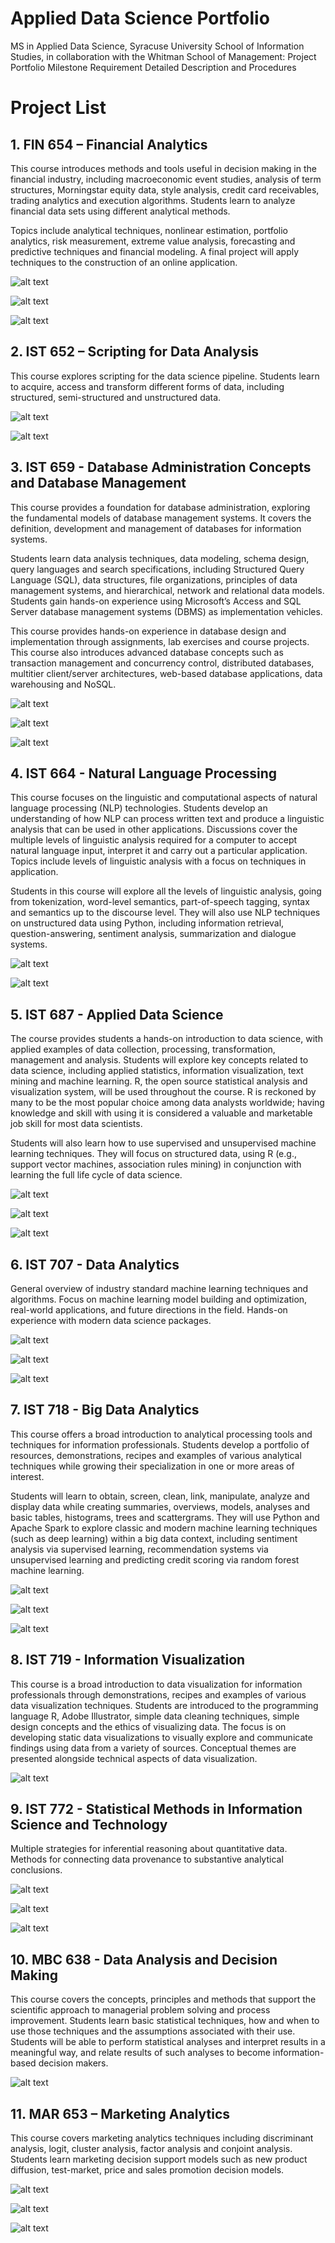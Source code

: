 # Applied Data Science Portfolio 
MS in Applied Data Science, Syracuse University School of Information Studies, in collaboration with the Whitman School of Management: Project Portfolio Milestone Requirement Detailed Description and Procedures 

# Project List
## 1. FIN 654 – Financial Analytics

This course introduces methods and tools useful in decision making in the financial industry, including macroeconomic event studies, analysis of term structures, Morningstar equity data, style analysis, credit card receivables, trading analytics and execution algorithms. Students learn to analyze financial data sets using different analytical methods.

Topics include analytical techniques, nonlinear estimation, portfolio analytics, risk measurement, extreme value analysis, forecasting and predictive techniques and financial modeling. A final project will apply techniques to the construction of an online application.

![alt text](https://github.com/timhulak/IST_782_MS-_DS_Portfolio_Project_Detail/blob/main/PORTFOLIO/FIN_654_Financial_Analytics_Spring_2021/DJI.png)

![alt text](https://github.com/timhulak/IST_782_MS-_DS_Portfolio_Project_Detail/blob/main/PORTFOLIO/FIN_654_Financial_Analytics_Spring_2021/A.png)

![alt text](https://github.com/timhulak/IST_782_MS-_DS_Portfolio_Project_Detail/blob/main/PORTFOLIO/FIN_654_Financial_Analytics_Spring_2021/B.png)

## 2. IST 652 – Scripting for Data Analysis

This course explores scripting for the data science pipeline. Students learn to acquire, access and transform different forms of data, including structured, semi-structured and unstructured data.

![alt text](https://github.com/timhulak/IST_782_MS-_DS_Portfolio_Project_Detail/blob/main/PORTFOLIO/IST_652_Scripting_for_Data_Analysis_Summer_2021/Penalties.png)

![alt text](https://github.com/timhulak/IST_782_MS-_DS_Portfolio_Project_Detail/blob/main/PORTFOLIO/IST_652_Scripting_for_Data_Analysis_Summer_2021/PPP%20Regression.png)

## 3. IST 659 - Database Administration Concepts and Database Management 

This course provides a foundation for database administration, exploring the fundamental models of database management systems. It covers the definition, development and management of databases for information systems.

Students learn data analysis techniques, data modeling, schema design, query languages and search specifications, including Structured Query Language (SQL), data structures, file organizations, principles of data management systems, and hierarchical, network and relational data models. Students gain hands-on experience using Microsoft’s Access and SQL Server database management systems (DBMS) as implementation vehicles.

This course provides hands-on experience in database design and implementation through assignments, lab exercises and course projects. This course also introduces advanced database concepts such as transaction management and concurrency control, distributed databases, multitier client/server architectures, web-based database applications, data warehousing and NoSQL.

![alt text](https://github.com/timhulak/IST_782_MS-_DS_Portfolio_Project_Detail/blob/main/PORTFOLIO/IST_659_Data_Admin_Concepts_Db_Mgmt_Fall_2020/conceptual%20model.png)

![alt text](https://github.com/timhulak/IST_782_MS-_DS_Portfolio_Project_Detail/blob/main/PORTFOLIO/IST_659_Data_Admin_Concepts_Db_Mgmt_Fall_2020/logical%20model.png)

![alt text](https://github.com/timhulak/IST_782_MS-_DS_Portfolio_Project_Detail/blob/main/PORTFOLIO/IST_659_Data_Admin_Concepts_Db_Mgmt_Fall_2020/ui%20app%20example.png)

## 4. IST 664 - Natural Language Processing  

This course focuses on the linguistic and computational aspects of natural language processing (NLP) technologies. Students develop an understanding of how NLP can process written text and produce a linguistic analysis that can be used in other applications. Discussions cover the multiple levels of linguistic analysis required for a computer to accept natural language input, interpret it and carry out a particular application. Topics include levels of linguistic analysis with a focus on techniques in application.

Students in this course will explore all the levels of linguistic analysis, going from tokenization, word-level semantics, part-of-speech tagging, syntax and semantics up to the discourse level. They will also use NLP techniques on unstructured data using Python, including information retrieval, question-answering, sentiment analysis, summarization and dialogue systems.

![alt text](https://github.com/timhulak/IST_782_MS-_DS_Portfolio_Project_Detail/blob/main/PORTFOLIO/IST_664_Natural_Language_Processing_Spring_2022/VADER_CLASSIFICATION.png)

![alt text](https://github.com/timhulak/IST_782_MS-_DS_Portfolio_Project_Detail/blob/main/PORTFOLIO/IST_664_Natural_Language_Processing_Spring_2022/VADER_VS_NAIVE_BAYES.png)

## 5. IST 687 - Applied Data Science 

The course provides students a hands-on introduction to data science, with applied examples of data collection, processing, transformation, management and analysis. Students will explore key concepts related to data science, including applied statistics, information visualization, text mining and machine learning. R, the open source statistical analysis and visualization system, will be used throughout the course. R is reckoned by many to be the most popular choice among data analysts worldwide; having knowledge and skill with using it is considered a valuable and marketable job skill for most data scientists.

Students will also learn how to use supervised and unsupervised machine learning techniques. They will focus on structured data, using R (e.g., support vector machines, association rules mining) in conjunction with learning the full life cycle of data science.

![alt text](https://github.com/timhulak/IST_782_MS-_DS_Portfolio_Project_Detail/blob/main/PORTFOLIO/IST_687_Introduction_to_Data_Science_Spring_2021/model%20output%201.png)

![alt text](https://github.com/timhulak/IST_782_MS-_DS_Portfolio_Project_Detail/blob/main/PORTFOLIO/IST_687_Introduction_to_Data_Science_Spring_2021/model%20output%202.png)

![alt text](https://github.com/timhulak/IST_782_MS-_DS_Portfolio_Project_Detail/blob/main/PORTFOLIO/IST_687_Introduction_to_Data_Science_Spring_2021/extra%20references.png)

## 6. IST 707 - Data Analytics 

General overview of industry standard machine learning techniques and algorithms. Focus on machine learning model building and optimization, real-world applications, and future directions in the field. Hands-on experience with modern data science packages.

![alt text](https://github.com/timhulak/IST_782_MS-_DS_Portfolio_Project_Detail/blob/main/PORTFOLIO/IST_707_Data_Analytics_Spring_2021/ARM.png)

![alt text](https://github.com/timhulak/IST_782_MS-_DS_Portfolio_Project_Detail/blob/main/PORTFOLIO/IST_707_Data_Analytics_Spring_2021/D%20Tree.png)

![alt text](https://github.com/timhulak/IST_782_MS-_DS_Portfolio_Project_Detail/blob/main/PORTFOLIO/IST_707_Data_Analytics_Spring_2021/KNN.png)

## 7. IST 718 - Big Data Analytics 

This course offers a broad introduction to analytical processing tools and techniques for information professionals. Students develop a portfolio of resources, demonstrations, recipes and examples of various analytical techniques while growing their specialization in one or more areas of interest.

Students will learn to obtain, screen, clean, link, manipulate, analyze and display data while creating summaries, overviews, models, analyses and basic tables, histograms, trees and scattergrams. They will use Python and Apache Spark to explore classic and modern machine learning techniques (such as deep learning) within a big data context, including sentiment analysis via supervised learning, recommendation systems via unsupervised learning and predicting credit scoring via random forest machine learning.

![alt text](https://github.com/timhulak/IST_782_MS-_DS_Portfolio_Project_Detail/blob/main/PORTFOLIO/IST_718_Big_Data_Analytics_Fall_2021/1%20Model.png)

![alt text](https://github.com/timhulak/IST_782_MS-_DS_Portfolio_Project_Detail/blob/main/PORTFOLIO/IST_718_Big_Data_Analytics_Fall_2021/Play%20Card.png)

![alt text](https://github.com/timhulak/IST_782_MS-_DS_Portfolio_Project_Detail/blob/main/PORTFOLIO/IST_718_Big_Data_Analytics_Fall_2021/Play%20Card%20Ex.png)


## 8. IST 719 - Information Visualization 

This course is a broad introduction to data visualization for information professionals through demonstrations, recipes and examples of various data visualization techniques. Students are introduced to the programming language R, Adobe Illustrator, simple data cleaning techniques, simple design concepts and the ethics of visualizing data. The focus is on developing static data visualizations to visually explore and communicate findings using data from a variety of sources. Conceptual themes are presented alongside technical aspects of data visualization.

![alt text](https://github.com/timhulak/IST_782_MS-_DS_Portfolio_Project_Detail/blob/main/PORTFOLIO/IST_719_Information_Visualization_Summer_2021/poster.png)

## 9. IST 772 - Statistical Methods in Information Science and Technology 

Multiple strategies for inferential reasoning about quantitative data. Methods for connecting data provenance to substantive analytical conclusions.

![alt text](https://github.com/timhulak/IST_782_MS-_DS_Portfolio_Project_Detail/blob/main/PORTFOLIO/IST_772_Quant_Reasoning_Data_Science_Fall_2021/usVac.png)

![alt text](https://github.com/timhulak/IST_782_MS-_DS_Portfolio_Project_Detail/blob/main/PORTFOLIO/IST_772_Quant_Reasoning_Data_Science_Fall_2021/CAvsUS.png)

![alt text](https://github.com/timhulak/IST_782_MS-_DS_Portfolio_Project_Detail/blob/main/PORTFOLIO/IST_772_Quant_Reasoning_Data_Science_Fall_2021/Bayesian.png)

## 10. MBC 638 - Data Analysis and Decision Making

This course covers the concepts, principles and methods that support the scientific approach to managerial problem solving and process improvement. Students learn basic statistical techniques, how and when to use those techniques and the assumptions associated with their use. Students will be able to perform statistical analyses and interpret results in a meaningful way, and relate results of such analyses to become information-based decision makers.

![alt text](https://github.com/timhulak/IST_782_MS-_DS_Portfolio_Project_Detail/blob/main/PORTFOLIO/MBC_638_Data_Anls_Decisn_Making_Fall_2020/Process.png)

## 11. MAR 653 – Marketing Analytics 

This course covers marketing analytics techniques including discriminant analysis, logit, cluster analysis, factor analysis and conjoint analysis. Students learn marketing decision support models such as new product diffusion, test-market, price and sales promotion decision models.

![alt text](https://github.com/timhulak/IST_782_MS-_DS_Portfolio_Project_Detail/blob/main/PORTFOLIO/MAR_653_Marketing_Analytics_Spring_2022/campaigns.png)

![alt text](https://github.com/timhulak/IST_782_MS-_DS_Portfolio_Project_Detail/blob/main/PORTFOLIO/MAR_653_Marketing_Analytics_Spring_2022/ROMI.png)

![alt text](https://github.com/timhulak/IST_782_MS-_DS_Portfolio_Project_Detail/blob/main/PORTFOLIO/MAR_653_Marketing_Analytics_Spring_2022/ROMI2.png)
